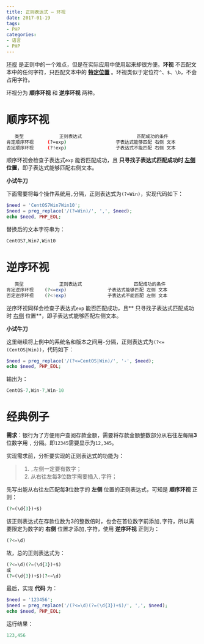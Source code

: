 ```yaml
---
title: 正则表达式 — 环视
date: 2017-01-19
tags:
- PHP
categories:
- 语言
- PHP
---
```


[环视](https://zh.wikipedia.org/wiki/%E6%AD%A3%E5%88%99%E8%A1%A8%E8%BE%BE%E5%BC%8F) 是正则中的一个难点，但是在实际应用中使用起来却很方便。**环视** 不匹配文本中的任何字符，只匹配文本中的 **[特定位置]()** 。环视类似于定位符`^`、`$`、`\b`，不会占用字符。<!--more-->

环视分为 **顺序环视** 和 **逆序环视** 两种。

# 顺序环视

```Bash
   类型	          正则表达式	                   匹配成功的条件
肯定顺序环视	   (?=exp)	                子表达式能够匹配 右侧 文本
否定顺序环视	   (?!exp)	                子表达式不能匹配 右侧 文本
```

顺序环视会检查子表达式`exp` 能否匹配成功，且 **只寻找子表达式匹配成功时 [左侧]() 位置**，即子表达式能够匹配右侧文本。

**小试牛刀**

下面需要将每个操作系统用`,`分隔，正则表达式为`(?=Win)`，实现代码如下：

```PHP
$need = 'CentOS7Win7Win10';
$need = preg_replace('/(?=Win)/', ',', $need);
echo $need, PHP_EOL;
```

替换后的文本字符串为：

```PHP
CentOS7,Win7,Win10
```

# 逆序环视

```PHP
   类型	          正则表达式	                  匹配成功的条件
肯定逆序环视	  (?<=exp)	             子表达式能够匹配 左侧 文本
否定逆序环视	  (?<!exp)	             子表达式不能匹配 左侧 文本
```

逆序环视同样会检查子表达式`exp` 能否匹配成功，且** 只寻找子表达式匹配成功时 [右侧]() 位置**，即子表达式能够匹配左侧文本。

**小试牛刀**

这里继续将上例中的系统名和版本之间用`-`分隔，正则表达式为`(?<=(CentOS|Win))`，代码如下：

```PHP
$need = preg_replace('/(?<=CentOS|Win)/', '-', $need);
echo $need, PHP_EOL;
```

输出为：

```PHP
CentOS-7,Win-7,Win-10
```

# 经典例子

**需求**：银行为了方便用户查阅存款金额，需要将存款金额整数部分从右往左每隔**3**位数字用 `,` 分隔。即`12345`需要显示为`12,345`。

实现需求前，分析要实现的正则表达式的功能为：

>1. `,`左侧一定要有数字；  
>2. 从右往左每**3**位数字需要插入`,`字符；

先写出能从右往左匹配每**3**位数字的 **左侧** 位置的正则表达式，可知是 **顺序环视** 正则：

```PHP
(?=(\d{3})+$)
```

该正则表达式在存款位数为3的整数倍时，也会在首位数字前添加`,`字符，所以需要限定为数字的 **右侧** 位置才添加`,`字符，使用 **逆序环视** 正则为：

```PHP
(?<=\d)
```

故，总的正则表达式为：

```PHP
(?<=\d)(?=(\d{3})+$)
或
(?=(\d{3})+$)(?<=\d)
```

最后，实现 **代码** 为：

```PHP
$need = '123456';
$need = preg_replace('/(?<=\d)(?=(\d{3})+$)/', ',', $need);
echo $need, PHP_EOL;
```

运行结果：

```PHP
123,456
```






